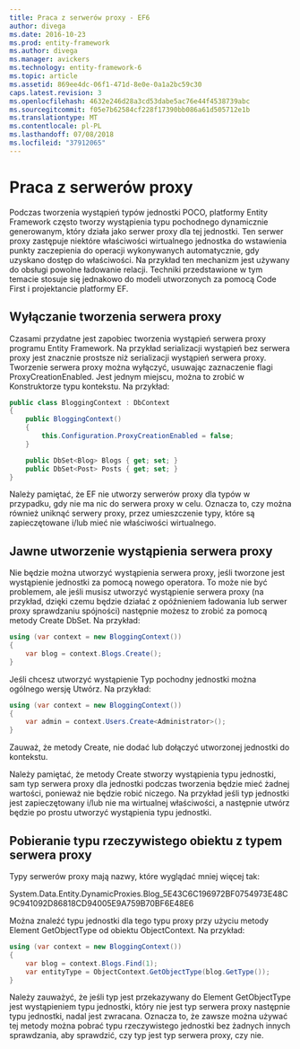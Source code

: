 ```yaml
---
title: Praca z serwerów proxy - EF6
author: divega
ms.date: 2016-10-23
ms.prod: entity-framework
ms.author: divega
ms.manager: avickers
ms.technology: entity-framework-6
ms.topic: article
ms.assetid: 869ee4dc-06f1-471d-8e0e-0a1a2bc59c30
caps.latest.revision: 3
ms.openlocfilehash: 4632e246d28a3cd53dabe5ac76e44f4538739abc
ms.sourcegitcommit: f05e7b62584cf228f17390bb086a61d505712e1b
ms.translationtype: MT
ms.contentlocale: pl-PL
ms.lasthandoff: 07/08/2018
ms.locfileid: "37912065"
---
```

# <a name="working-with-proxies"></a>Praca z serwerów proxy
Podczas tworzenia wystąpień typów jednostki POCO, platformy Entity Framework często tworzy wystąpienia typu pochodnego dynamicznie generowanym, który działa jako serwer proxy dla tej jednostki. Ten serwer proxy zastępuje niektóre właściwości wirtualnego jednostka do wstawienia punkty zaczepienia do operacji wykonywanych automatycznie, gdy uzyskano dostęp do właściwości. Na przykład ten mechanizm jest używany do obsługi powolne ładowanie relacji. Techniki przedstawione w tym temacie stosuje się jednakowo do modeli utworzonych za pomocą Code First i projektancie platformy EF.  

## <a name="disabling-proxy-creation"></a>Wyłączanie tworzenia serwera proxy  

Czasami przydatne jest zapobiec tworzenia wystąpień serwera proxy programu Entity Framework. Na przykład serializacji wystąpień bez serwera proxy jest znacznie prostsze niż serializacji wystąpień serwera proxy. Tworzenie serwera proxy można wyłączyć, usuwając zaznaczenie flagi ProxyCreationEnabled. Jest jednym miejscu, można to zrobić w Konstruktorze typu kontekstu. Na przykład:  

``` csharp
public class BloggingContext : DbContext
{
    public BloggingContext()
    {
        this.Configuration.ProxyCreationEnabled = false;
    }  

    public DbSet<Blog> Blogs { get; set; }
    public DbSet<Post> Posts { get; set; }
}
```  

Należy pamiętać, że EF nie utworzy serwerów proxy dla typów w przypadku, gdy nie ma nic do serwera proxy w celu. Oznacza to, czy można również uniknąć serwery proxy, przez umieszczenie typy, które są zapieczętowane i/lub mieć nie właściwości wirtualnego.  

## <a name="explicitly-creating-an-instance-of-a-proxy"></a>Jawne utworzenie wystąpienia serwera proxy  

Nie będzie można utworzyć wystąpienia serwera proxy, jeśli tworzone jest wystąpienie jednostki za pomocą nowego operatora. To może nie być problemem, ale jeśli musisz utworzyć wystąpienie serwera proxy (na przykład, dzięki czemu będzie działać z opóźnieniem ładowania lub serwer proxy sprawdzaniu spójności) następnie możesz to zrobić za pomocą metody Create DbSet. Na przykład:  

``` csharp
using (var context = new BloggingContext())
{
    var blog = context.Blogs.Create();
}
```  

Jeśli chcesz utworzyć wystąpienie Typ pochodny jednostki można ogólnego wersję Utwórz. Na przykład:  

``` csharp
using (var context = new BloggingContext())
{
    var admin = context.Users.Create<Administrator>();
}
```  

Zauważ, że metody Create, nie dodać lub dołączyć utworzonej jednostki do kontekstu.  

Należy pamiętać, że metody Create stworzy wystąpienia typu jednostki, sam typ serwera proxy dla jednostki podczas tworzenia będzie mieć żadnej wartości, ponieważ nie będzie robić niczego. Na przykład jeśli typ jednostki jest zapieczętowany i/lub nie ma wirtualnej właściwości, a następnie utwórz będzie po prostu utworzyć wystąpienia typu jednostki.  

## <a name="getting-the-actual-entity-type-from-a-proxy-type"></a>Pobieranie typu rzeczywistego obiektu z typem serwera proxy  

Typy serwerów proxy mają nazwy, które wyglądać mniej więcej tak:  

System.Data.Entity.DynamicProxies.Blog_5E43C6C196972BF0754973E48C9C941092D86818CD94005E9A759B70BF6E48E6  

Można znaleźć typu jednostki dla tego typu proxy przy użyciu metody Element GetObjectType od obiektu ObjectContext. Na przykład:  

``` csharp
using (var context = new BloggingContext())
{
    var blog = context.Blogs.Find(1);
    var entityType = ObjectContext.GetObjectType(blog.GetType());
}
```  

Należy zauważyć, że jeśli typ jest przekazywany do Element GetObjectType jest wystąpieniem typu jednostki, który nie jest typ serwera proxy następnie typu jednostki, nadal jest zwracana. Oznacza to, że zawsze można używać tej metody można pobrać typu rzeczywistego jednostki bez żadnych innych sprawdzania, aby sprawdzić, czy typ jest typ serwera proxy, czy nie.  
